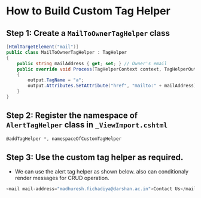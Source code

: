 # How to Build Custom Tag Helper
## Step 1: Create a `MailToOwnerTagHelper` class
```csharp
[HtmlTargetElement("mail")]
public class MailToOwnerTagHelper : TagHelper
{
    public string mailAddress { get; set; } // Owner's email
    public override void Process(TagHelperContext context, TagHelperOutput output)
    {
        output.TagName = "a";
        output.Attributes.SetAttribute("href", "mailto:" + mailAddress);
    }
}
```

## Step 2: Register the namespace of `AlertTagHelper` class in `_ViewImport.cshtml`
```csharp
@addTagHelper *, namespaceOfCustomTagHelper
```

## Step 3: Use the custom tag helper as required.
- We can use the alert tag helper as shown below. also can conditionaly render messages for CRUD operation.
```csharp
<mail mail-address="madhuresh.fichadiya@darshan.ac.in">Contact Us</mail>
```

